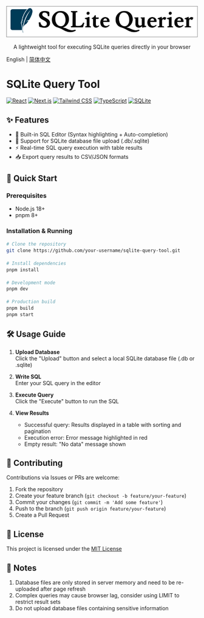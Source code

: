 ![SQLite Querier Logo](./public/logo.png)

<div align="center">
  <p>A lightweight tool for executing SQLite queries directly in your browser</p>
</div>

English | [简体中文](./README-zh_CN.md)

# SQLite Query Tool

[![React](https://img.shields.io/badge/React-18.0-blue?logo=react&style=for-the-badge)](https://react.dev/)
[![Next.js](https://img.shields.io/badge/Next.js-15.0-black?logo=next.js&style=for-the-badge)](https://nextjs.org/)
[![Tailwind CSS](https://img.shields.io/badge/Tailwind_CSS-3.0-38B2AC?logo=tailwind-css&style=for-the-badge)](https://tailwindcss.com/)
[![TypeScript](https://img.shields.io/badge/TypeScript-5.0-blue?logo=typescript&style=for-the-badge)](https://www.typescriptlang.org/)
[![SQLite](https://img.shields.io/badge/SQLite-3.0-003B57?logo=sqlite&style=for-the-badge)](https://www.sqlite.org/)

## ✨ Features
- 📝 Built-in SQL Editor (Syntax highlighting + Auto-completion)
- 📁 Support for SQLite database file upload (.db/.sqlite)
- ⚡ Real-time SQL query execution with table results
- 📥 Export query results to CSV/JSON formats

## 🚀 Quick Start
### Prerequisites
- Node.js 18+
- pnpm 8+

### Installation & Running
```bash
# Clone the repository
git clone https://github.com/your-username/sqlite-query-tool.git

# Install dependencies
pnpm install

# Development mode
pnpm dev

# Production build
pnpm build
pnpm start
```

## 🛠️ Usage Guide
1. **Upload Database**  
   Click the "Upload" button and select a local SQLite database file (.db or .sqlite)

2. **Write SQL**  
   Enter your SQL query in the editor

3. **Execute Query**  
   Click the "Execute" button to run the SQL

4. **View Results**  
   - Successful query: Results displayed in a table with sorting and pagination
   - Execution error: Error message highlighted in red
   - Empty result: "No data" message shown

## 🤝 Contributing
Contributions via Issues or PRs are welcome:
1. Fork the repository
2. Create your feature branch (`git checkout -b feature/your-feature`)
3. Commit your changes (`git commit -m 'Add some feature'`)
4. Push to the branch (`git push origin feature/your-feature`)
5. Create a Pull Request

## 📄 License
This project is licensed under the [MIT License](LICENSE)

## 📌 Notes
1. Database files are only stored in server memory and need to be re-uploaded after page refresh
2. Complex queries may cause browser lag, consider using LIMIT to restrict result sets
3. Do not upload database files containing sensitive information